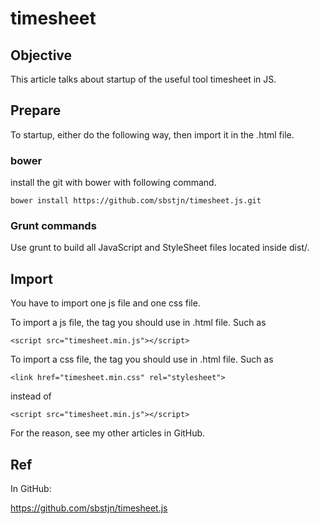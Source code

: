 # timesheet
## Objective
This article talks about startup of the useful tool timesheet in JS.
## Prepare
To startup, either do the following way, then import it in the .html file.
### bower
install the git with bower with following command.
    
    bower install https://github.com/sbstjn/timesheet.js.git
### Grunt commands
Use grunt to build all JavaScript and StyleSheet files located inside dist/.

## Import 
You have to import one js file and one css file.

To import a js file, the tag you should use in .html file. Such as 

    <script src="timesheet.min.js"></script>
 
To import a css file, the tag you should use in .html file. Such as 

    <link href="timesheet.min.css" rel="stylesheet">
    
instead of

    <script src="timesheet.min.js"></script>

For the reason, see my other articles in GitHub.

## Ref

In GitHub:

https://github.com/sbstjn/timesheet.js
     
    
